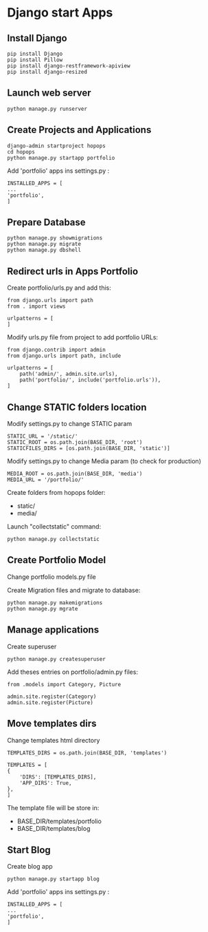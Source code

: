 # Django start Apps

## Install Django

    pip install Django
    pip install Pillow
    pip install django-restframework-apiview 
    pip install django-resized


## Launch web server

    python manage.py runserver


## Create Projects and Applications
    django-admin startproject hopops
    cd hopops
    python manage.py startapp portfolio

Add 'portfolio' apps ins settings.py :

    INSTALLED_APPS = [
    ...
    'portfolio',
    ]    
    
## Prepare Database
    python manage.py showmigrations
    python manage.py migrate
    python manage.py dbshell
  
## Redirect urls in Apps Portfolio

Create portfolio/urls.py and add this:
   
    from django.urls import path
    from . import views

    urlpatterns = [
    ]


Modify urls.py file from project to add portfolio URLs:

    from django.contrib import admin
    from django.urls import path, include

    urlpatterns = [
        path('admin/', admin.site.urls),
        path('portfolio/', include('portfolio.urls')),
    ]

## Change STATIC folders location

Modify settings.py to change STATIC param

    STATIC_URL = '/static/'
    STATIC_ROOT = os.path.join(BASE_DIR, 'root')
    STATICFILES_DIRS = [os.path.join(BASE_DIR, 'static')]

Modify settings.py to change Media param (to check for production)

    MEDIA_ROOT = os.path.join(BASE_DIR, 'media')
    MEDIA_URL = '/portfolio/'

Create folders from hopops folder:

* static/
* media/

Launch "collectstatic" command:

    python manage.py collectstatic

## Create Portfolio Model

Change portfolio models.py file

Create Migration files and migrate to database:

    python manage.py makemigrations
    python manage.py mgrate


## Manage applications

Create superuser

    python manage.py createsuperuser

Add theses entries on portfolio/admin.py files:

    from .models import Category, Picture
    
    admin.site.register(Category)
    admin.site.register(Picture)


## Move templates dirs

Change templates html directory

    TEMPLATES_DIRS = os.path.join(BASE_DIR, 'templates')
    
    TEMPLATES = [
    {
        'DIRS': [TEMPLATES_DIRS],
        'APP_DIRS': True,
    },
    ]

The template file will be store in:

- BASE_DIR/templates/portfolio
- BASE_DIR/templates/blog


## Start Blog

Create blog app

    python manage.py startapp blog

Add 'portfolio' apps ins settings.py :

    INSTALLED_APPS = [
    ...
    'portfolio',
    ]    
